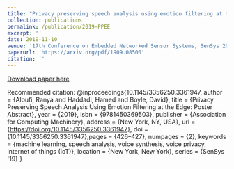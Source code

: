 ```yaml
---
title: "Privacy preserving speech analysis using emotion filtering at the edge"
collection: publications
permalink: /publication/2019-PPEE
excerpt: ''
date: 2019-11-10
venue: '17th Conference on Embedded Networked Sensor Systems, SenSys 2019'
paperurl: 'https://arxiv.org/pdf/1909.08500'
citation: ''
---
```



[Download paper here](https://arxiv.org/pdf/1909.08500)

Recommended citation:
@inproceedings{10.1145/3356250.3361947, 
author = {Aloufi, Ranya and Haddadi, Hamed and Boyle, David}, 
title = {Privacy Preserving Speech Analysis Using Emotion Filtering at the Edge: Poster Abstract}, 
year = {2019}, isbn = {9781450369503}, publisher = {Association for Computing Machinery}, 
address = {New York, NY, USA}, url = {https://doi.org/10.1145/3356250.3361947}, 
doi = {10.1145/3356250.3361947},pages = {426–427}, numpages = {2}, 
keywords = {machine learning, speech analysis, voice synthesis, voice privacy, internet of things (IoT)}, 
location = {New York, New York}, series = {SenSys '19} }
